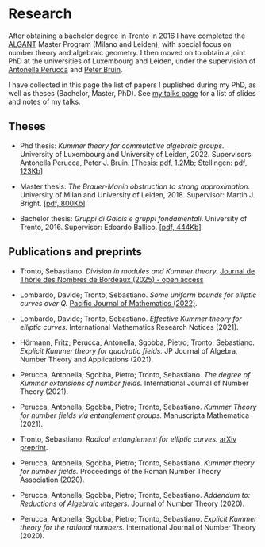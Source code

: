 # Research

After obtaining a bachelor degree in Trento in 2016 I have completed the
[ALGANT](https://algant.eu) Master Program (Milano and Leiden), with
special focus on number theory and algebraic geometry. I then moved on to
obtain a joint PhD at the universities of Luxembourg and Leiden, under
the supervision of [Antonella Perucca](http://antonellaperucca.net) and
[Peter Bruin](https://www.math.leidenuniv.nl/~pbruin).

I have collected in this page the list of papers I puplished during my PhD,
as well as theses (Bachelor, Master, PhD). See [my talks page](../talks)
for a list of slides and notes of my talks.

## Theses

* Phd thesis: *Kummer theory for commutative algebraic groups*.
  University of Luxembourg and University of Leiden, 2022.
  Supervisors: Antonella Perucca, Peter J. Bruin.
  [Thesis: [pdf, 1.2Mb](phd-thesis.pdf);
  Stellingen: [pdf, 123Kb](stellingen.pdf)]

* Master thesis: *The Brauer-Manin obstruction to strong approximation*.
  University of Milan and University of Leiden, 2018.
  Supervisor: Martin J. Bright.
  [[pdf, 800Kb](master-thesis.pdf)]

* Bachelor thesis: *Gruppi di Galois e gruppi fondamentali*.
  University of Trento, 2016.
  Supervisor: Edoardo Ballico.
  [[pdf, 444Kb](bachelor-thesis.pdf)]

## Publications and preprints

* Tronto, Sebastiano.
  *Division in modules and Kummer theory.*
  [Journal de Thórie des Nombres de Bordeaux (2025) - open access](https://jtnb.centre-mersenne.org/articles/10.5802/jtnb.1326)

* Lombardo, Davide; Tronto, Sebastiano.
  *Some uniform bounds for elliptic curves over Q.*
  [Pacific Journal of Mathematics (2022)](https://msp.org/pjm/2022/320-1/p06.xhtml).

* Lombardo, Davide; Tronto, Sebastiano.
  *Effective Kummer theory for elliptic curves.*
  International Mathematics Research Notices (2021).

* Hörmann, Fritz; Perucca, Antonella; Sgobba, Pietro; Tronto, Sebastiano.
  *Explicit Kummer theory for quadratic fields.*
  JP Journal of Algebra, Number Theory and Applications (2021).

* Perucca, Antonella; Sgobba, Pietro; Tronto, Sebastiano.
  *The degree of Kummer extensions of number fields.*
  International Journal of Number Theory (2021).

* Perucca, Antonella; Sgobba, Pietro; Tronto, Sebastiano.
  *Kummer Theory for number fields via entanglement groups.*
  Manuscripta Mathematica (2021).

* Tronto, Sebastiano.
  *Radical entanglement for elliptic curves.*
  [arXiv preprint](https://arxiv.org/abs/2009.08298).

* Perucca, Antonella; Sgobba, Pietro; Tronto, Sebastiano.
  *Kummer theory for number fields.*
  Proceedings of the Roman Number Theory Association (2020).

* Perucca, Antonella; Sgobba, Pietro; Tronto, Sebastiano.
  *Addendum to: Reductions of Algebraic integers.*
  Journal of Number Theory (2020).

* Perucca, Antonella; Sgobba, Pietro; Tronto, Sebastiano.
  *Explicit Kummer theory for the rational numbers.*
  International Journal of Number Theory (2020).
